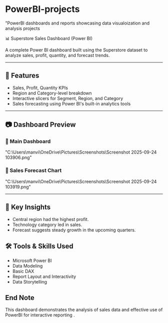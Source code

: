 # PowerBI-projects
"PowerBI dashboards and reports showcasing data visualoization and analysis  projects 

📊 Superstore Sales Dashboard (Power BI)

A complete Power BI dashboard built using the Superstore dataset to analyze sales, profit, quantity, and forecast trends.

---

## 📌 Features

- Sales, Profit, Quantity KPIs
- Region and Category-level breakdown
- Interactive slicers for Segment, Region, and Category
- Sales forecasting using Power BI's built-in analytics tools

---

## 📷 Dashboard Preview

### 🔹 Main Dashboard
  "C:\Users\manvi\OneDrive\Pictures\Screenshots\Screenshot 2025-09-24 103906.png"

### 🔹 Sales Forecast Chart
 "C:\Users\manvi\OneDrive\Pictures\Screenshots\Screenshot 2025-09-24 103919.png"

---

## 🧠 Key Insights

- Central region had the highest profit.
- Technology category led in sales.
- Forecast suggests steady growth in the upcoming quarters.

## 🛠 Tools & Skills Used

- Microsoft Power BI
- Data Modeling
- Basic DAX
- Report Layout and Interactivity
- Data Storytelling

## End Note 
This dashboard demonstrates the analysis of sales data and effective use of PowerBI for interactive reporting .
